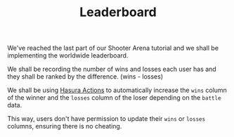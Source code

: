 ﻿---
title: "Leaderboard"
metaTitle: "Implementing Leaderboard | Hasura GraphQL Tutorial"
metaDescription: "Using Hasura Actions to Implement a Worldwide Leaderboard"
---

We've reached the last part of our Shooter Arena tutorial and we shall be implementing the worldwide leaderboard.

We shall be recording the number of wins and losses each user has and they shall be ranked by the difference. (wins - losses)

We shall be using [Hasura Actions](https://hasura.io/docs/1.0/graphql/manual/actions/index.html) to automatically increase the `wins` column of the winner and the `losses` column of the loser depending on the `battle` data.

This way, users don't have permission to update their `wins` or `losses` columns, ensuring there is no cheating.

